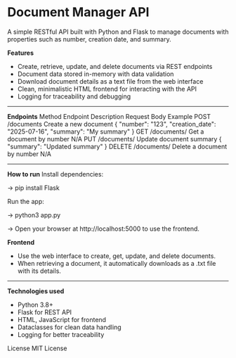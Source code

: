 # Document Manager API

A simple RESTful API built with Python and Flask to manage documents with properties such as number, creation date, and summary.

**Features**
- Create, retrieve, update, and delete documents via REST endpoints
- Document data stored in-memory with data validation
- Download document details as a text file from the web interface
- Clean, minimalistic HTML frontend for interacting with the API
- Logging for traceability and debugging
  
---

**Endpoints**
Method	Endpoint	Description	Request Body Example
POST	/documents	Create a new document	{ "number": "123", "creation_date": "2025-07-16", "summary": "My summary" }
GET	/documents/<number>	Get a document by number	N/A
PUT	/documents/<number>	Update document summary	{ "summary": "Updated summary" }
DELETE	/documents/<number>	Delete a document by number	N/A

---

**How to run**
Install dependencies:

-> pip install Flask

Run the app:

-> python3 app.py

-> Open your browser at http://localhost:5000 to use the frontend.

**Frontend**
- Use the web interface to create, get, update, and delete documents.
- When retrieving a document, it automatically downloads as a .txt file with its details.

---

**Technologies used**
- Python 3.8+
- Flask for REST API
- HTML, JavaScript for frontend
- Dataclasses for clean data handling 
- Logging for better traceability

License
MIT License
